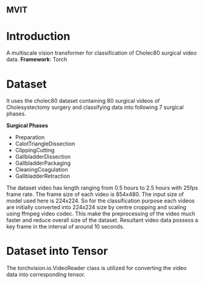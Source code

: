 ## MVIT

# Introduction
A multiscale vision transformer for classification of Cholec80 surgical video data.
**Framework**: Torch

# Dataset
It uses the cholec80 dataset containing 80 surgical videos of Cholesystectomy surgery and classifying data into following 7 surgical phases.  

**Surgical Phases**
- Preparation
- CalotTriangleDissection
- ClippingCutting
- GallbladderDissection
- GallbladderPackaging
- CleaningCoagulation
- GallbladderRetraction

The dataset video has length ranging from 0.5 hours to 2.5 hours with 25fps frame rate. The frame size of each video is 854x480. The input size of model used here is 224x224. So for the classification purpose each videos are initially converted into 224x224 size by centre cropping and scaling using ffmpeg video codec. This make the preprocessing of the video much faster and reduce overall size of the dataset. Resultant video data possess a key frame in the interval of around 10 seconds.

# Dataset into Tensor
The torchvision.io.VideoReader class is utilized for converting the video data into corresponding tensor.
